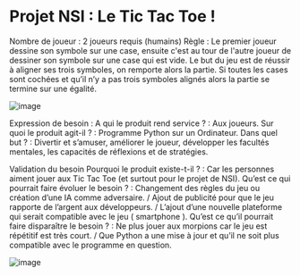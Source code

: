 # Projet NSI : Le Tic Tac Toe !

Nombre de joueur : 2 joueurs requis (humains)
Règle : Le premier joueur dessine son symbole sur une case, ensuite c'est au tour de l'autre joueur de dessiner son symbole sur une case qui est vide.
Le but du jeu est de réussir à aligner ses trois symboles, on remporte alors la partie. Si toutes les cases sont cochées et qu’il n’y a pas trois symboles alignés alors la partie se termine sur une égalité.

![image](https://user-images.githubusercontent.com/72768800/120205801-a8b85600-c22a-11eb-82c3-d932b47248e8.png)


Expression de besoin :
	A qui le produit rend service ? : Aux joueurs.
	Sur quoi le produit agit-il ? : Programme Python sur un Ordinateur.
	Dans quel but ? : Divertir et s’amuser, améliorer le joueur,
développer les facultés mentales, les capacités de réflexions et de stratégies.

Validation du besoin
	Pourquoi le produit existe-t-il ? : Car les personnes aiment jouer aux Tic Tac Toe (et surtout pour le projet de NSI).
	Qu’est ce qui pourrait faire évoluer le besoin ? : Changement des règles du jeu ou création d’une IA comme adversaire. / Ajout de publicité pour que le jeu rapporte de l’argent aux développeurs. / L’ajout d’une nouvelle plateforme qui serait compatible avec le jeu ( smartphone ).
	Qu’est ce qu’il pourrait faire disparaître le besoin ? : Ne plus jouer aux morpions car le jeu est répétitif est très court. / Que Python a une mise à jour et qu’il ne soit plus compatible avec le programme en question.

![image](https://user-images.githubusercontent.com/72768800/120205837-b4a41800-c22a-11eb-971b-c6b3b65f6f74.png)
